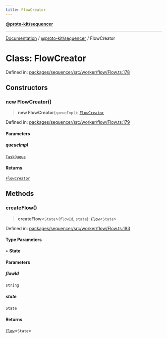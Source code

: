 ```yaml
---
title: FlowCreator
---
```


[**@proto-kit/sequencer**](../README.md)

***

[Documentation](../../../README.md) / [@proto-kit/sequencer](../README.md) / FlowCreator

# Class: FlowCreator

Defined in: [packages/sequencer/src/worker/flow/Flow.ts:178](https://github.com/proto-kit/framework/blob/b953c754e500c62f01fbbd6d09adfb2f5577269d/packages/sequencer/src/worker/flow/Flow.ts#L178)

## Constructors

### new FlowCreator()

> **new FlowCreator**(`queueImpl`): [`FlowCreator`](FlowCreator.md)

Defined in: [packages/sequencer/src/worker/flow/Flow.ts:179](https://github.com/proto-kit/framework/blob/b953c754e500c62f01fbbd6d09adfb2f5577269d/packages/sequencer/src/worker/flow/Flow.ts#L179)

#### Parameters

##### queueImpl

[`TaskQueue`](../interfaces/TaskQueue.md)

#### Returns

[`FlowCreator`](FlowCreator.md)

## Methods

### createFlow()

> **createFlow**\<`State`\>(`flowId`, `state`): [`Flow`](Flow.md)\<`State`\>

Defined in: [packages/sequencer/src/worker/flow/Flow.ts:183](https://github.com/proto-kit/framework/blob/b953c754e500c62f01fbbd6d09adfb2f5577269d/packages/sequencer/src/worker/flow/Flow.ts#L183)

#### Type Parameters

• **State**

#### Parameters

##### flowId

`string`

##### state

`State`

#### Returns

[`Flow`](Flow.md)\<`State`\>
